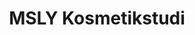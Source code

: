---
title: "MSLY Kosmetikstudi"
url: /leinfelden-echterdingen/msly-kosmetikstudi/
shop: Kosmetik
---